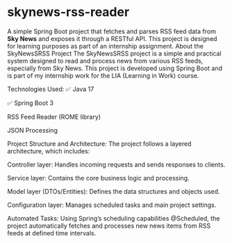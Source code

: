 # skynews-rss-reader
A simple Spring Boot project that fetches and parses RSS feed data from **Sky News** and exposes it through a RESTful API. This project is designed for learning purposes as part of an internship assignment.
About the SkyNewsSRSS Project
The SkyNewsSRSS project is a simple and practical system designed to read and process news from various RSS feeds, especially from Sky News. This project is developed using Spring Boot and is part of my internship work for the LIA (Learning in Work) course.

Technologies Used:
✅ Java 17

✅ Spring Boot 3

 RSS Feed Reader (ROME library)

 JSON Processing

Project Structure and Architecture:
The project follows a layered architecture, which includes:

Controller layer: Handles incoming requests and sends responses to clients.

Service layer: Contains the core business logic and processing.

Model layer (DTOs/Entities): Defines the data structures and objects used.

Configuration layer: Manages scheduled tasks and main project settings.

Automated Tasks:
Using Spring’s scheduling capabilities @Scheduled, the project automatically fetches and processes new news items from RSS feeds at defined time intervals.
